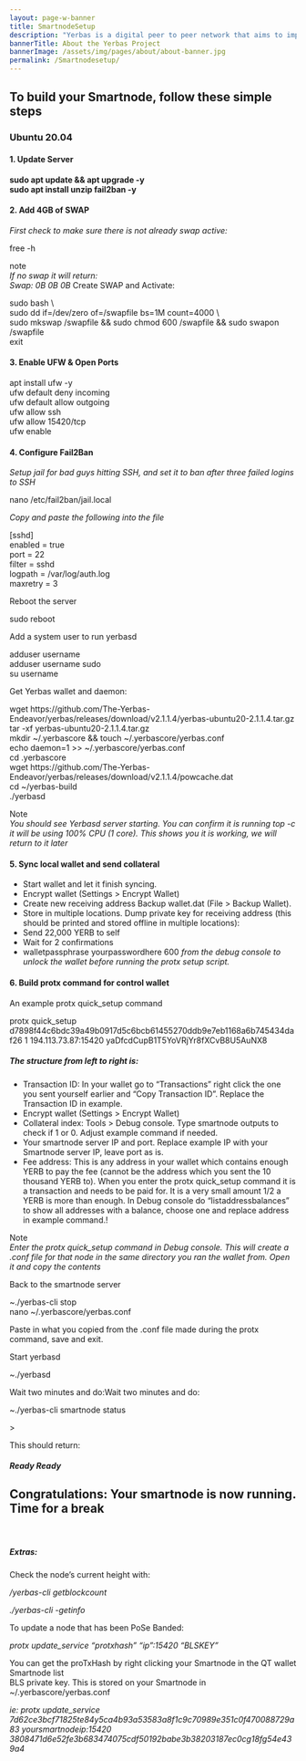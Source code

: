 ```yaml
---
layout: page-w-banner
title: SmartnodeSetup
description: "Yerbas is a digital peer to peer network that aims to implement a use case specific blockchain, designed to efficiently handle one specific function: the transfer of assets from one party to another."
bannerTitle: About the Yerbas Project
bannerImage: /assets/img/pages/about/about-banner.jpg
permalink: /Smartnodesetup/
---
```


<div class="wrapper mt-16 pb-20">
  <h2>To build your Smartnode, follow these simple steps</h2>
     <h3>Ubuntu 20.04</h3>
      <h4>1. Update Server</h4>
    <div>
        <p><b>sudo apt update && apt upgrade -y <br/>
          sudo apt install unzip fail2ban -y </b>
        </p>
    </div>  
        <h4>2. Add 4GB of SWAP</h4>
            <p><i>First check to make sure there is not already swap active:</i></p>
            <div><p>free -h</p></div>
               <p>note<br/>
                  <i>If no swap it will return:<br/>
                     Swap:     0B     0B     0B</i>
                     Create SWAP and Activate:
                 </p>
            <div>
                <p>sudo bash \<br/>
                   sudo dd if=/dev/zero of=/swapfile bs=1M count=4000 \<br/>
                   sudo mkswap /swapfile && sudo chmod 600 /swapfile && sudo swapon /swapfile<br/>
                   exit<br/>
               </p>
              </div>
      <h4>3. Enable UFW & Open Ports</h4>
            <div>
                <p>apt install ufw -y<br/>
                  ufw default deny incoming<br/>
                  ufw default allow outgoing<br/>
                  ufw allow ssh<br/>
                  ufw allow 15420/tcp<br/>
                  ufw enable <br/></p></div>
      <h4>4. Configure Fail2Ban</h4>
             <div>
                <p><i>Setup jail for bad guys hitting SSH, and set it to ban after three failed logins to SSH</i></p>
                <p> nano /etc/fail2ban/jail.local</p>
             </div>
               <p><i>Copy and paste the following into the file</i></p>
            <div>
               <p> [sshd]<br/>
                    enabled = true<br/>
                   port = 22<br/>
                   filter = sshd<br/>
                   logpath = /var/log/auth.log<br/>
                   maxretry = 3  <br/>
                </p>
            </div>
                 <p>Reboot the server</p>
            <div><p>sudo reboot</p></div>
                 <p>Add a system user to run yerbasd</p>
            <div>
                <p>adduser username<br/>
                   adduser username sudo<br/>
                   su username</p></div>
                <p>Get Yerbas wallet and daemon:</p>
            <div>
                 <p>wget https://github.com/The-Yerbas-Endeavor/yerbas/releases/download/v2.1.1.4/yerbas-ubuntu20-2.1.1.4.tar.gz<br/>
                     tar -xf yerbas-ubuntu20-2.1.1.4.tar.gz<br/>
                     mkdir ~/.yerbascore && touch ~/.yerbascore/yerbas.conf<br/>
                     echo daemon=1 >> ~/.yerbascore/yerbas.conf<br/>
                     cd .yerbascore<br/>
                     wget https://github.com/The-Yerbas-Endeavor/yerbas/releases/download/v2.1.1.4/powcache.dat<br/>
                     cd ~/yerbas-build<br/>
                     ./yerbasd<br/> </p></div>
                  <p>Note<br/>
                      <i>You should see Yerbasd server starting. You can confirm it is running top -c it will be using 100% CPU (1 core). This shows you it is working, we will return to it later
                      </i>
                  </p>
      <h4>5. Sync local wallet and send collateral</h4>
            <ul>
              <li>Start wallet and let it finish syncing.</li>
              <li>Encrypt wallet (Settings > Encrypt Wallet)</li>
              <li>Create new receiving address Backup wallet.dat (File > Backup Wallet).</li>
              <li>Store in multiple locations. Dump private key for receiving address (this should be printed and stored offline in multiple locations):</li>
              <li>Send 22,000 YERB to self</li>
              <li>Wait for 2 confirmations</li>
              <li>walletpassphrase yourpasswordhere 600   <i> from the debug console to unlock the wallet before running the protx setup script.</i> </li>
            </ul>
      <h4>6. Build protx command for control wallet</h4>
                    <p>An example protx quick_setup command</p>
              <div>
                     <p> protx quick_setup d7898f44c6bdc39a49b0917d5c6bcb61455270ddb9e7eb1168a6b745434daf26 1 194.113.73.87:15420 yaDfcdCupB1T5YoVRjYr8fXCvB8U5AuNX8</p>
              </div>  
       <h5>The structure from left to right is:</h5>
              <ul>
                 <li>Transaction ID: In your wallet go to “Transactions” right click the one you sent yourself earlier and “Copy Transaction ID”. Replace the Transaction ID in example.</li>
                 <li>Encrypt wallet (Settings > Encrypt Wallet)</li>
                 <li>Collateral index: Tools > Debug console. Type smartnode outputs to check if 1 or 0. Adjust example command if needed.</li>
                 <li>Your smartnode server IP and port. Replace example IP with your Smartnode server IP, leave port as is.</li>
                 <li>Fee address: This is any address in your wallet which contains enough YERB to pay the fee (cannot be the address which you sent the 10 thousand YERB to). When you enter the protx quick_setup command it is a transaction and needs to be paid for. It is a very small amount 1/2 a YERB is more than enough. In Debug console do “listaddressbalances” to show all addresses with a balance, choose one and replace address in example command.!</li>
             </ul>
                 <p>Note<br/>
                     <i>Enter the protx quick_setup command in Debug console. This will create a .conf file for that node in the same directory you ran the wallet from. Open it and copy the contents</i></p>
                 <p>Back to the smartnode server</p>
             <div>
                  <p> ~./yerbas-cli stop<br/>
                      nano ~/.yerbascore/yerbas.conf
                  </p>
              </div>
                    <p>Paste in what you copied from the .conf file made during the protx command, save and exit.</p>
                    <p>Start yerbasd</p> 
                    <div><p>~./yerbasd</p></div>
                    <p>Wait two minutes and do:Wait two minutes and do:</p>
              <div>
                     <p>~./yerbas-cli smartnode status</p>
              </div>>
                     <p>This should return:</p>
       <h5 class="heading4"><i>Ready Ready</i></h5>
            <h2>Congratulations: Your smartnode is now running. Time for a break</h2>
                      <br/>
       <h5>Extras:</h5>
                      <p>Check the node’s current height with:</p>
                      <p><i>/yerbas-cli getblockcount</i></p>
                      <p><i>./yerbas-cli -getinfo</i></p>
                      <p>To update a node that has been PoSe Banded:</p>
                      <p><i>protx update_service “protxhash” “ip”:15420 “BLSKEY”</i></p>
                      <p>You can get the proTxHash by right clicking your Smartnode in the QT wallet Smartnode list<br/>
                         BLS private key. This is stored on your Smartnode in ~/.yerbascore/yerbas.conf</p>
                      <p><i>ie: protx update_service 7d62ce3bcf71825te84y5ca4b93a53583a8f1c9c70989e351c0f470088729a83 yoursmartnodeip:15420 3808471d6e52fe3b683474075cdf50192babe3b38203187ec0cg18fg54e439a4</i></p>
</div>
